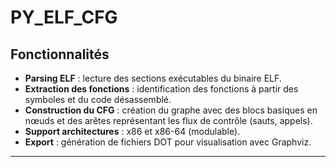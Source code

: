 # PY_ELF_CFG


## Fonctionnalités

- **Parsing ELF** : lecture des sections exécutables du binaire ELF.
- **Extraction des fonctions** : identification des fonctions à partir des symboles et du code désassemblé.
- **Construction du CFG** : création du graphe avec des blocs basiques en nœuds et des arêtes représentant les flux de contrôle (sauts, appels).
- **Support architectures** : x86 et x86-64 (modulable).
- **Export** : génération de fichiers DOT pour visualisation avec Graphviz.

---

